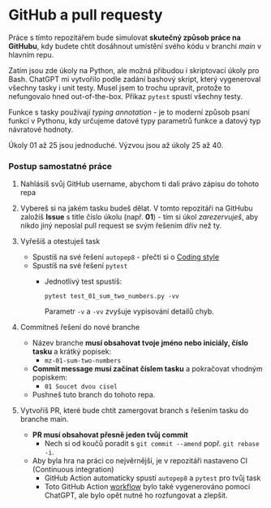 # GitHub a pull requesty

Práce s tímto repozitářem bude simulovat **skutečný způsob práce na GitHubu**, kdy budete chtít dosáhnout umístění svého kódu v branchi _main_ v hlavním repu.

Zatím jsou zde úkoly na Python, ale možná přibudou i skriptovací úkoly pro Bash. ChatGPT mi vytvořilo podle zadání bashový skript, který vygeneroval všechny tasky i unit testy. Musel jsem to trochu upravit, protože to nefungovalo hned out-of-the-box. Příkaz `pytest` spustí všechny testy.

Funkce s tasky používají _typing annotation_ - je to moderní způsob psaní funkcí v Pythonu, kdy určujeme datové typy parametrů funkce a datový typ návratové hodnoty.

Úkoly 01 až 25 jsou jednoduché. Výzvou jsou až úkoly 25 až 40.

### Postup samostatné práce

1. Nahlásíš svůj GitHub username, abychom ti dali právo zápisu do tohoto repa
1. Vybereš si na jakém tasku budeš dělat. V tomto repozitáři na GitHubu založíš **Issue** s title číslo úkolu (např. **01**) - tím si úkol _zarezervuješ_, aby nikdo jiný neposlal pull request se svým řešením dřív než ty.
1. Vyřešíš a otestuješ task
    * Spustíš na své řešení `autopep8` - přečti si o [Coding style](https://kodim.cz/czechitas/uvod-do-progr-2/bonusy/coding-style/coding-style)
    * Spustíš na své řešení `pytest`
        * Jednotlivý test spustíš:
            ```
            pytest test_01_sum_two_numbers.py -vv
            ```

            Parametr `-v` a `-vv` zvyšuje vypisování detailů chyb.

1. Commitneš řešení do nové branche
    * Název branche **musí obsahovat tvoje jméno nebo iniciály, číslo tasku** a krátký popisek:
        * `mz-01-sum-two-numbers`
    * **Commit message musí začínat číslem tasku** a pokračovat vhodným popiskem:
        * `01 Soucet dvou cisel`
    * Pushneš tuto branch do tohoto repa.
1. Vytvoříš PR, které bude chtít zamergovat branch s řešením tasku do branche main.
    * **PR musí obsahovat přesně jeden tvůj commit**
        * Nech si od koučů poradit s `git commit --amend` popř. `git rebase -i`.
    * Aby byla hra na práci co nejvěrnější, je v repozitáři nastaveno CI (Continuous integration)
        * GitHub Action automaticky spustí `autopep8` a `pytest` pro tvůj task
        * Toto GitHub Action [workflow](.github/workflows/pr-checks.yml) bylo také vygenerováno pomocí ChatGPT, ale bylo opět nutné ho rozfungovat a zlepšit.
